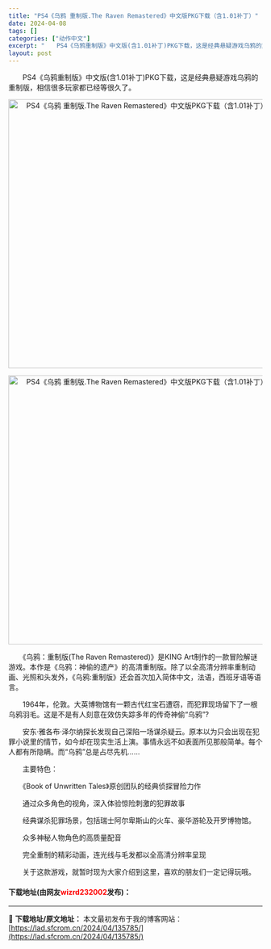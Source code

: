 ```yaml
---
title: "PS4《乌鸦 重制版.The Raven Remastered》中文版PKG下载（含1.01补丁）"
date: 2024-04-08
tags: []
categories: ["动作中文"]
excerpt: "　　PS4《乌鸦重制版》中文版(含1.01补丁)PKG下载，这是经典悬疑游戏乌鸦的重制版，相信很多玩家都已经等很久了。 　　《乌鸦：重制版(The Raven Remastered)》是KING Art制作的一款冒险解谜游戏。本作是《乌鸦：神偷的遗产》的高清重制版。除了以全高清分辨率重制动画、光照和&hellip;"
layout: post
---
```


 <p>　　PS4《乌鸦重制版》中文版(含1.01补丁)PKG下载，这是经典悬疑游戏乌鸦的重制版，相信很多玩家都已经等很久了。</p> <p align="center"><img align="" border="0" src="https://lad.sfcrom.cn/wp-content/uploads/2024/04/20240408_6613577a2cf9a.webp" width="533" alt="PS4《乌鸦 重制版.The Raven Remastered》中文版PKG下载（含1.01补丁）" /></p> <p align="center"><img align="" border="0" src="https://lad.sfcrom.cn/wp-content/uploads/2024/04/20240408_6613577a7108b.webp" width="533" alt="PS4《乌鸦 重制版.The Raven Remastered》中文版PKG下载（含1.01补丁）" /></p> <p>　　《乌鸦：重制版(The Raven Remastered)》是KING Art制作的一款冒险解谜游戏。本作是《乌鸦：神偷的遗产》的高清重制版。除了以全高清分辨率重制动画、光照和头发外，《乌鸦:重制版》还会首次加入简体中文，法语，西班牙语等语言。</p> <p>　　1964年，伦敦。大英博物馆有一颗古代红宝石遭窃，而犯罪现场留下了一根乌鸦羽毛。这是不是有人刻意在效仿失踪多年的传奇神偷&ldquo;乌鸦&rdquo;?</p> <p>　　安东&middot;雅各布&middot;泽尔纳探长发现自己深陷一场谋杀疑云。原本以为只会出现在犯罪小说里的情节，如今却在现实生活上演。事情永远不如表面所见那般简单。每个人都有所隐瞒。而&ldquo;乌鸦&rdquo;总是占尽先机&hellip;&hellip;</p> <p>　　主要特色：</p> <p>　　《Book of Unwritten Tales》原创团队的经典侦探冒险力作</p> <p>　　通过众多角色的视角，深入体验惊险刺激的犯罪故事</p> <p>　　经典谋杀犯罪场景，包括瑞士阿尔卑斯山的火车、豪华游轮及开罗博物馆。</p> <p>　　众多神秘人物角色的高质量配音</p> <p>　　完全重制的精彩动画，连光线与毛发都以全高清分辨率呈现</p> <p>　　关于这款游戏，就暂时现为大家介绍到这里，喜欢的朋友们一定记得玩哦。</p> <p><h4>下载地址(由网友<font color="red">wizrd232002</font>发布)：</h4></p> 

---
📖 **下载地址/原文地址：** 本文最初发布于我的博客网站：[https://lad.sfcrom.cn/2024/04/135785/](https://lad.sfcrom.cn/2024/04/135785/)
